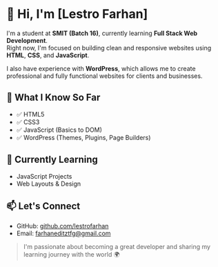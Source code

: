 # 👋 Hi, I'm [Lestro Farhan]

I'm a student at **SMIT (Batch 16)**, currently learning **Full Stack Web Development**.  
Right now, I'm focused on building clean and responsive websites using **HTML**, **CSS**, and **JavaScript**.

I also have experience with **WordPress**, which allows me to create professional and fully functional websites for clients and businesses.

## 🚀 What I Know So Far
- ✅ HTML5
- ✅ CSS3
- ✅ JavaScript (Basics to DOM)
- ✅ WordPress (Themes, Plugins, Page Builders)

## 🌱 Currently Learning
- JavaScript Projects
- Web Layouts & Design

## 📫 Let's Connect
- GitHub: [github.com/lestrofarhan](https://github.com/lestrofarhan)
- Email: farhaneditztfg@gmail.com

> I'm passionate about becoming a great developer and sharing my learning journey with the world 🌍

<!--
**lestrofarhan/lestrofarhan** is a ✨ _special_ ✨ repository because its `README.md` (this file) appears on your GitHub profile.

Here are some ideas to get you started:

- 🔭 I’m currently working on ...
- 🌱 I’m currently learning ...
- 👯 I’m looking to collaborate on ...
- 🤔 I’m looking for help with ...
- 💬 Ask me about ...
- 📫 How to reach me: ...
- 😄 Pronouns: ...
- ⚡ Fun fact: ...
-->
